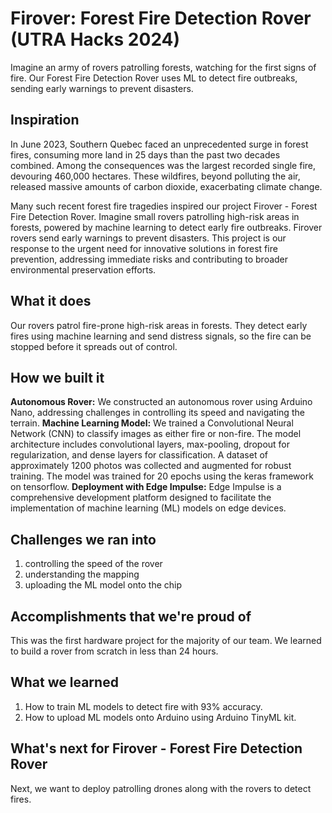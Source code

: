 # Firover: Forest Fire Detection Rover (UTRA Hacks 2024)
Imagine an army of rovers patrolling forests, watching for the first signs of fire. Our Forest Fire Detection Rover uses ML to detect fire outbreaks, sending early warnings to prevent disasters.

## Inspiration
In June 2023, Southern Quebec faced an unprecedented surge in forest fires, consuming more land in 25 days than the past two decades combined. Among the consequences was the largest recorded single fire, devouring 460,000 hectares. These wildfires, beyond polluting the air, released massive amounts of carbon dioxide, exacerbating climate change.

Many such recent forest fire tragedies inspired our project Firover - Forest Fire Detection Rover. Imagine small rovers patrolling high-risk areas in forests, powered by machine learning to detect early fire outbreaks. Firover rovers send early warnings to prevent disasters. This project is our response to the urgent need for innovative solutions in forest fire prevention, addressing immediate risks and contributing to broader environmental preservation efforts.

## What it does
Our rovers patrol fire-prone high-risk areas in forests. They detect early fires using machine learning and send distress signals, so the fire can be stopped before it spreads out of control. 

## How we built it
**Autonomous Rover:** We constructed an autonomous rover using Arduino Nano, addressing challenges in controlling its speed and navigating the terrain.
**Machine Learning Model:** We trained a Convolutional Neural Network (CNN) to classify images as either fire or non-fire. The model architecture includes convolutional layers, max-pooling, dropout for regularization, and dense layers for classification. A dataset of approximately 1200 photos was collected and augmented for robust training. The model was trained for 20 epochs using the keras framework on tensorflow.
**Deployment with Edge Impulse:** Edge Impulse is a comprehensive development platform designed to facilitate the implementation of machine learning (ML) models on edge devices. 

## Challenges we ran into
1. controlling the speed of the rover
2. understanding the mapping 
3. uploading the ML model onto the chip

## Accomplishments that we're proud of
This was the first hardware project for the majority of our team. We learned to build a rover from scratch in less than 24 hours. 

## What we learned
1. How to train ML models to detect fire with 93% accuracy. 
2. How to upload ML models onto Arduino using Arduino TinyML kit. 

## What's next for Firover - Forest Fire Detection Rover
Next, we want to deploy patrolling drones along with the rovers to detect fires. 
